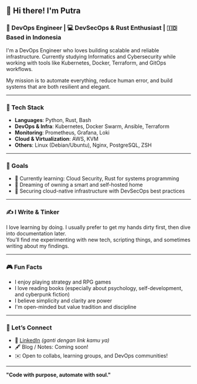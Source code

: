 ## 👋 Hi there! I'm Putra

### 💼 DevOps Engineer | 💻 DevSecOps & Rust Enthusiast | 🇮🇩 Based in Indonesia

I'm a DevOps Engineer who loves building scalable and reliable infrastructure. Currently studying Informatics and Cybersecurity while working with tools like Kubernetes, Docker, Terraform, and GitOps workflows. 

My mission is to automate everything, reduce human error, and build systems that are both resilient and elegant.

---

### 🔧 Tech Stack

- **Languages**: Python, Rust, Bash
- **DevOps & Infra**: Kubernetes, Docker Swarm, Ansible, Terraform
- **Monitoring**: Prometheus, Grafana, Loki
- **Cloud & Virtualization**: AWS, KVM
- **Others**: Linux (Debian/Ubuntu), Nginx, PostgreSQL, ZSH

---

### 🎯 Goals

- 🌱 Currently learning: Cloud Security, Rust for systems programming
- 🏡 Dreaming of owning a smart and self-hosted home
- 🔐 Securing cloud-native infrastructure with DevSecOps best practices

---

### ✍️ I Write & Tinker

I love learning by doing. I usually prefer to get my hands dirty first, then dive into documentation later.  
You’ll find me experimenting with new tech, scripting things, and sometimes writing about my findings.

---

### 🎮 Fun Facts

- I enjoy playing strategy and RPG games
- I love reading books (especially about psychology, self-development, and cyberpunk fiction)
- I believe simplicity and clarity are power
- I'm open-minded but value tradition and discipline

---

### 🤝 Let’s Connect

- 💬 [LinkedIn](https://www.linkedin.com/in/imadenjp) *(ganti dengan link kamu ya)*
- 🖋️ Blog / Notes: Coming soon!
- ✉️ Open to collabs, learning groups, and DevOps communities!

---

**"Code with purpose, automate with soul."**  
